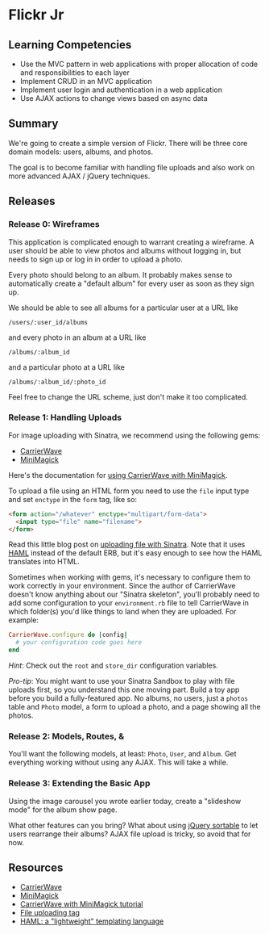# Flickr Jr

## Learning Competencies

* Use the MVC pattern in web applications with proper allocation of code and
  responsibilities to each layer
* Implement CRUD in an MVC application
* Implement user login and authentication in a web application
* Use AJAX actions to change views based on async data

## Summary

We're going to create a simple version of Flickr.  There will be three core
domain models: users, albums, and photos.

The goal is to become familiar with handling file uploads and also work on more
advanced AJAX / jQuery techniques.

## Releases

### Release 0: Wireframes

This application is complicated enough to warrant creating a wireframe.  A user
should be able to view photos and albums without logging in, but needs to sign
up or log in in order to upload a photo.

Every photo should belong to an album.  It probably makes sense to
automatically create a "default album" for every user as soon as they sign up.

We should be able to see all albums for a particular user at a URL like

```text
/users/:user_id/albums
```

and every photo in an album at a URL like

```text
/albums/:album_id
```

and a particular photo at a URL like

```text
/albums/:album_id/:photo_id
```

Feel free to change the URL scheme, just don't make it too complicated.

### Release 1: Handling Uploads

For image uploading with Sinatra, we recommend using the following gems:

* [CarrierWave][]
* [MiniMagick][]

Here's the documentation for [using CarrierWave with MiniMagick][].

To upload a file using an HTML form you need to use the `file` input type and
set `enctype` in the `form` tag, like so:

```html
<form action="/whatever" enctype="multipart/form-data">
  <input type="file" name="filename">
</form>
```


Read this little blog post on [uploading file with Sinatra][uploading].  Note
that it uses [HAML][] instead of the default ERB, but it's easy enough to see
how the HAML translates into HTML.

Sometimes when working with gems, it's necessary to configure them to work
correctly in your environment. Since the author of CarrierWave doesn't know
anything about our "Sinatra skeleton", you'll probably need to add some
configuration to your `environment.rb` file to tell CarrierWave in which
folder(s) you'd like things to land when they are uploaded. For example:

```ruby
CarrierWave.configure do |config|
  # your configuration code goes here
end
```

*Hint*: Check out the `root` and `store_dir` configuration variables.

*Pro-tip*: You might want to use your Sinatra Sandbox to play with file uploads
first, so you understand this one moving part.  Build a toy app before you
build a fully-featured app.  No albums, no users, just a `photos` table and
`Photo` model, a form to upload a photo, and a page showing all the photos.

### Release 2: Models, Routes, &amp;

You'll want the following models, at least: `Photo`, `User`, and `Album`.  Get
everything working without using any AJAX.  This will take a while.

### Release 3: Extending the Basic App

Using the image carousel you wrote earlier today, create a "slideshow mode" for
the album show page.

What other features can you bring?  What about using [jQuery sortable][] to let
users rearrange their albums?  AJAX file upload is tricky, so avoid that for
now.

<!-- ## Optimize Your Learning -->

## Resources

* [CarrierWave][]
* [MiniMagick][]
* [CarrierWave with MiniMagick tutorial][using CarrierWave with MiniMagick]
* [File uploading tag][uploading]
* [HAML: a "lightweight" templating language][HAML]

[CarrierWave]: https://github.com/jnicklas/carrierwave
[MiniMagick]: https://github.com/minimagick/minimagick
[using CarrierWave with MiniMagick]: https://github.com/jnicklas/carrierwave#using-minimagick
[uploading]: http://www.wooptoot.com/file-upload-with-sinatra
[HAML]: http://haml.info/
[jQuery sortable]: http://jqueryui.com/sortable/#display-grid
